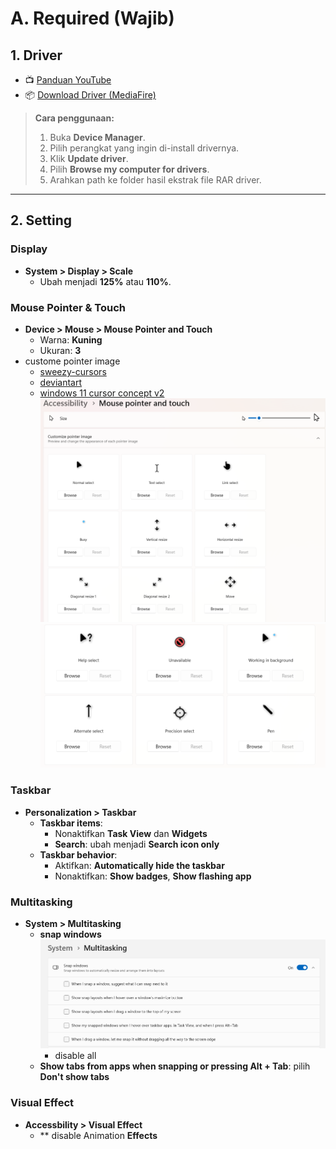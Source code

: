 # **A. Required (Wajib)**
## **1. Driver**
* 📺 [Panduan YouTube](https://youtu.be/r7kOhoqBTiA?si=N5-C-tLFm3i5SSiO)
* 📦 [Download Driver (MediaFire)](https://www.mediafire.com/file/8qhm7xb6q4p9svh/Driver_Workplus.rar/file)

> **Cara penggunaan:**
>
> 1. Buka **Device Manager**.
> 2. Pilih perangkat yang ingin di-install drivernya.
> 3. Klik **Update driver**.
> 4. Pilih **Browse my computer for drivers**.
> 5. Arahkan path ke folder hasil ekstrak file RAR driver.

---

## **2. Setting**
### **Display**
- **System > Display > Scale**
  - Ubah menjadi **125%** atau **110%**.

### **Mouse Pointer & Touch**
- **Device > Mouse > Mouse Pointer and Touch**
  - Warna: **Kuning**
  - Ukuran: **3**
- custome pointer image
  - [sweezy-cursors](https://sweezy-cursors.com/)
  - [deviantart](https://www.deviantart.com/)
  - [windows 11 cursor concept v2](https://www.deviantart.com/jepricreations/art/Windows-11-Cursors-Concept-v2-886489356)
    ![alt text](images/0_driver_setting/image.png)
    ![alt text](images/0_driver_setting/image-1.png)

### **Taskbar**
- **Personalization > Taskbar**
  - **Taskbar items**:
    - Nonaktifkan **Task View** dan **Widgets**
    - **Search**: ubah menjadi **Search icon only**
  - **Taskbar behavior**:
    - Aktifkan: **Automatically hide the taskbar**
    - Nonaktifkan: **Show badges**, **Show flashing app**

### **Multitasking**
- **System > Multitasking**
  - **snap windows**
    ![alt text](images/0_driver_setting/image-2.png)
    - disable all
  - **Show tabs from apps when snapping or pressing Alt + Tab**: pilih **Don't show tabs**

### **Visual Effect**
- **Accessbility > Visual Effect**
  - ** disable Animation **Effects**

